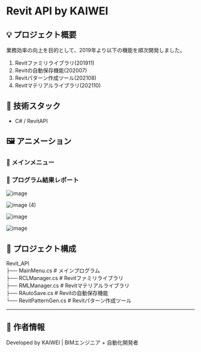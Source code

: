 # Revit API by KAIWEI

## 💡 プロジェクト概要  
業務効率の向上を目的として、2019年より以下の機能を順次開発しました。

1. Revitファミリライブラリ(201911) 
2. Revitの自動保存機能(202007)
3. Revitパターン作成ツール(202108)
4. Revitマテリアルライブラリ(202110)


## 🔧 技術スタック  
- C# / RevitAPI


## 🖼️ アニメーション  
### 📌 メインメニュー  


### 📌 プログラム結果レポート  

![image](https://github.com/user-attachments/assets/14c93805-7f8f-4fee-a2f6-923d803c078f)

![image (4)](https://github.com/user-attachments/assets/ae5443e9-c5ab-43eb-b04d-a36a5ec94cf4)

![image](https://github.com/user-attachments/assets/054db5d0-e807-47a5-a17e-38a704a4515d)

![image](https://github.com/user-attachments/assets/ba1b20f3-763c-4b8c-9930-988f36fec63a)



## 📁 プロジェクト構成  
Revit_API
<br>├── MainMenu.cs # メインプログラム
<br>├── RCLManager.cs # Revitファミリライブラリ
<br>├── RMLManager.cs # Revitマテリアルライブラリ
<br>├── RAutoSave.cs # Revitの自動保存機能
<br>└── RevitPatternGen.cs # Revitパターン作成ツール


---

## 📌 作者情報
Developed by KAIWEI | BIMエンジニア + 自動化開発者

